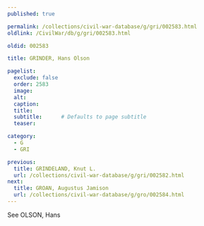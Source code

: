 ```yaml
---
published: true

permalink: /collections/civil-war-database/g/gri/002583.html
oldlink: /CivilWar/db/g/gri/002583.html

oldid: 002583

title: GRINDER, Hans Olson

pagelist:
  exclude: false
  order: 2583
  image: 
  alt:
  caption:
  title:
  subtitle:      # Defaults to page subtitle
  teaser:

category: 
  - G 
  - GRI

previous:
  title: GRINDELAND, Knut L.
  url: /collections/civil-war-database/g/gri/002582.html  
next:
  title: GROAN, Augustus Jamison
  url: /collections/civil-war-database/g/gro/002584.html   
---
```

See OLSON, Hans